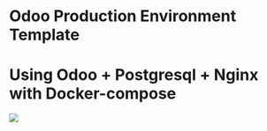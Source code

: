# Odoo Production Environment Template
# Using Odoo + Postgresql + Nginx with Docker-compose

<img src="./project-gif/odoo-docker-compose-project.gif">